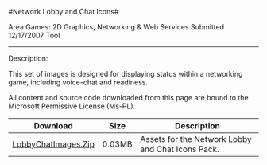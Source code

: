 #Network Lobby and Chat Icons#

Area
Games: 2D Graphics, Networking & Web Services
Submitted
12/17/2007
Tool

---

Description:

This set of images is designed for displaying status within a networking game, including voice-chat and readiness.


All content and source code downloaded from this page are bound to the Microsoft Permissive License (Ms-PL).

Download | Size | Description
---|---|---|
[LobbyChatImages.Zip](https://github.com/kniEngine/XNAGameStudio/blob/main/Samples/LobbyChatImages.Zip?raw=true) | 0.03MB | Assets for the Network Lobby and Chat Icons Pack. 